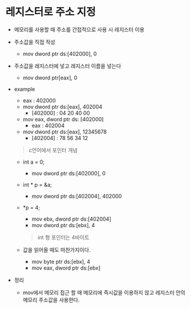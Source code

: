 # 레지스터로 주소 지정

- 메모리를 사용할 때 주소를 간접적으로 사용 시 레지스터 이용
- 주소값을 직접 작성 
    - mov dword ptr ds:[402000], 0
- 주소값을 레지스터에 넣고 레지스터 이름을 넣는다 
    - mov dword ptr[eax], 0

- example
    - eax : 402000
    - mov dword ptr ds:[eax], 402004
        - [402000] : 04 20 40 00
    - mov eax, dword ptr ds: [402000]
        - eax : 402004
    - mov dword ptr ds:[eax], 12345678
        - [402004] : 78 56 34 12
    > c언어에서 포인터 개념
    - int a = 0;
        - mov dword ptr ds:[402000], 0
    - int * p = &a;
        - mov dword ptr ds:[402004], 402000
    - *p = 4;
        - mov ebx, dword ptr ds:[402004]
        - mov dword ptr ds:[ebx], 4
        > int 형 포인터는 4바이트

    - 값을 읽어올 때도 마찬가지이다.
        - mov byte ptr ds:[ebx], 4
        - mov eax, dword ptr ds:[ebx]
- 정리 
    - mov에서 메모리 접근 할 때 메모리에 즉시값을 이용하지 않고 레지스터 안의 메모리 주소값을 사용한다.
